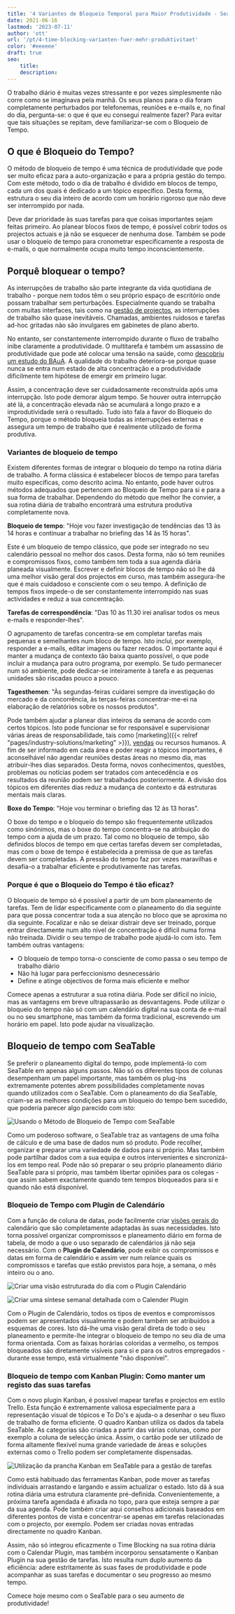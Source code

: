 ```yaml
---
title: '4 Variantes de Bloqueio Temporal para Maior Produtividade - SeaTable'
date: 2021-06-16
lastmod: '2023-07-11'
author: 'ott'
url: '/pt/4-time-blocking-varianten-fuer-mehr-produktivitaet'
color: '#eeeeee'
draft: true
seo:
    title:
    description:
---
```


O trabalho diário é muitas vezes stressante e por vezes simplesmente não corre como se imaginava pela manhã. Os seus planos para o dia foram completamente perturbados por telefonemas, reuniões e e-mails e, no final do dia, pergunta-se: o que é que eu consegui realmente fazer? Para evitar que tais situações se repitam, deve familiarizar-se com o Bloqueio de Tempo.

## O que é Bloqueio do Tempo?

O método de bloqueio de tempo é uma técnica de produtividade que pode ser muito eficaz para a auto-organização e para a própria gestão do tempo. Com este método, todo o dia de trabalho é dividido em blocos de tempo, cada um dos quais é dedicado a um tópico específico. Desta forma, estrutura o seu dia inteiro de acordo com um horário rigoroso que não deve ser interrompido por nada.

Deve dar prioridade às suas tarefas para que coisas importantes sejam feitas primeiro. Ao planear blocos fixos de tempo, é possível cobrir todos os projectos actuais e já não se esquecer de nenhuma dose. Também se pode usar o bloqueio de tempo para cronometrar especificamente a resposta de e-mails, o que normalmente ocupa muito tempo inconscientemente.

## Porquê bloquear o tempo?

As interrupções de trabalho são parte integrante da vida quotidiana de trabalho - porque nem todos têm o seu próprio espaço de escritório onde possam trabalhar sem perturbações. Especialmente quando se trabalha com muitas interfaces, tais como na [gestão de projectos](https://seatable.io/pt/projektmanagement/), as interrupções de trabalho são quase inevitáveis. Chamadas, ambientes ruidosos e tarefas ad-hoc gritadas não são invulgares em gabinetes de plano aberto.

No entanto, ser constantemente interrompido durante o fluxo de trabalho inibe claramente a produtividade. O multitarefa é também um assassino de produtividade que pode até colocar uma tensão na saúde, como [descobriu um estudo do BAuA](https://www.baua.de/DE/Angebote/Publikationen/Praxis/A78.pdf?__blob=publicationFile&v). A qualidade do trabalho deteriora-se porque quase nunca se entra num estado de alta concentração e a produtividade dificilmente tem hipótese de emergir em primeiro lugar.

Assim, a concentração deve ser cuidadosamente reconstruída após uma interrupção. Isto pode demorar algum tempo. Se houver outra interrupção até lá, a concentração elevada não se acumulará a longo prazo e a improdutividade será o resultado. Tudo isto fala a favor do Bloqueio do Tempo, porque o método bloqueia todas as interrupções externas e assegura um tempo de trabalho que é realmente utilizado de forma produtiva.

### Variantes de bloqueio de tempo

Existem diferentes formas de integrar o bloqueio do tempo na rotina diária de trabalho. A forma clássica é estabelecer blocos de tempo para tarefas muito específicas, como descrito acima. No entanto, pode haver outros métodos adequados que pertencem ao Bloqueio de Tempo para si e para a sua forma de trabalhar. Dependendo do método que melhor lhe convier, a sua rotina diária de trabalho encontrará uma estrutura produtiva completamente nova.

**Bloqueio de tempo**: "Hoje vou fazer investigação de tendências das 13 às 14 horas e continuar a trabalhar no briefing das 14 às 15 horas".

Este é um bloqueio de tempo clássico, que pode ser integrado no seu calendário pessoal no melhor dos casos. Desta forma, não só tem reuniões e compromissos fixos, como também tem toda a sua agenda diária planeada visualmente. Escrever e definir blocos de tempo não só lhe dá uma melhor visão geral dos projectos em curso, mas também assegura-lhe que é mais cuidadoso e consciente com o seu tempo. A definição de tempos fixos impede-o de ser constantemente interrompido nas suas actividades e reduz a sua concentração.

**Tarefas de correspondência**: "Das 10 às 11.30 irei analisar todos os meus e-mails e responder-lhes".

O agrupamento de tarefas concentra-se em completar tarefas mais pequenas e semelhantes num bloco de tempo. Isto inclui, por exemplo, responder a e-mails, editar imagens ou fazer recados. O importante aqui é manter a mudança de contexto tão baixa quanto possível, o que pode incluir a mudança para outro programa, por exemplo. Se tudo permanecer num só ambiente, pode dedicar-se inteiramente à tarefa e as pequenas unidades são riscadas pouco a pouco.

**Tagesthemen**: "Às segundas-feiras cuidarei sempre da investigação do mercado e da concorrência, às terças-feiras concentrar-me-ei na elaboração de relatórios sobre os nossos produtos".

Pode também ajudar a planear dias inteiros da semana de acordo com certos tópicos. Isto pode funcionar se for responsável e supervisionar várias áreas de responsabilidade, tais como [marketing]({{< relref "pages/industry-solutions/marketing" >}}), [vendas](https://seatable.io/pt/vertrieb/) ou recursos humanos. A fim de ser informado em cada área e poder reagir a tópicos importantes, é aconselhável não agendar reuniões destas áreas no mesmo dia, mas atribuir-lhes dias separados. Desta forma, novos conhecimentos, questões, problemas ou notícias podem ser tratados com antecedência e os resultados da reunião podem ser trabalhados posteriormente. A divisão dos tópicos em diferentes dias reduz a mudança de contexto e dá estruturas mentais mais claras.

**Boxe do Tempo**: "Hoje vou terminar o briefing das 12 às 13 horas".

O boxe do tempo e o bloqueio do tempo são frequentemente utilizados como sinónimos, mas o boxe do tempo concentra-se na atribuição do tempo com a ajuda de um prazo. Tal como no bloqueio de tempo, são definidos blocos de tempo em que certas tarefas devem ser completadas, mas com o boxe de tempo é estabelecida a premissa de que as tarefas devem ser completadas. A pressão do tempo faz por vezes maravilhas e desafia-o a trabalhar eficiente e produtivamente nas tarefas.

### Porque é que o Bloqueio do Tempo é tão eficaz?

O bloqueio de tempo só é possível a partir de um bom planeamento de tarefas. Tem de lidar especificamente com o planeamento do dia seguinte para que possa concentrar toda a sua atenção no bloco que se aproxima no dia seguinte. Focalizar e não se deixar distrair deve ser treinado, porque entrar directamente num alto nível de concentração é difícil numa forma não treinada. Dividir o seu tempo de trabalho pode ajudá-lo com isto. Tem também outras vantagens:

- O bloqueio de tempo torna-o consciente de como passa o seu tempo de trabalho diário
- Não há lugar para perfeccionismo desnecessário
- Define e atinge objectivos de forma mais eficiente e melhor

Comece apenas a estruturar a sua rotina diária. Pode ser difícil no início, mas as vantagens em breve ultrapassarão as desvantagens. Pode utilizar o bloqueio do tempo não só com um calendário digital na sua conta de e-mail ou no seu smartphone, mas também da forma tradicional, escrevendo um horário em papel. Isto pode ajudar na visualização.

## Bloqueio de tempo com SeaTable

Se preferir o planeamento digital do tempo, pode implementá-lo com SeaTable em apenas alguns passos. Não só os diferentes tipos de colunas desempenham um papel importante, mas também os plug-ins extremamente potentes abrem possibilidades completamente novas quando utilizados com o SeaTable. Com o planeamento do dia SeaTable, criam-se as melhores condições para um bloqueio do tempo bem sucedido, que poderia parecer algo parecido com isto:

![Usando o Método de Bloqueio de Tempo com SeaTable](https://seatable.de/wp-content/uploads/2021/06/Calendar-Basic-View.jpg)

Como um poderoso software, o SeaTable traz as vantagens de uma folha de cálculo e de uma base de dados num só produto. Pode recolher, organizar e preparar uma variedade de dados para si próprio. Mas também pode partilhar dados com a sua equipa e outros intervenientes e sincronizá-los em tempo real. Pode não só preparar o seu próprio planeamento diário SeaTable para si próprio, mas também libertar opiniões para os colegas - que assim sabem exactamente quando tem tempos bloqueados para si e quando não está disponível.

### Bloqueio de Tempo com Plugin de Calendário

Com a função de coluna de datas, pode facilmente criar [visões gerais do](https://seatable.io/pt/docs/handbuch/seatable-nutzen/ansichten/) calendário que são completamente adaptadas às suas necessidades. Isto torna possível organizar compromissos e planeamento diário em forma de tabela, de modo a que o uso separado de calendários já não seja necessário. Com o **Plugin de Calendário**, pode exibir os compromissos e datas em forma de calendário e assim ver num relance quais os compromissos e tarefas que estão previstos para hoje, a semana, o mês inteiro ou o ano.

![Criar uma visão estruturada do dia com o Plugin Calendário](https://seatable.de/wp-content/uploads/2021/06/Daily-View.jpg)

![Criar uma síntese semanal detalhada com o Calender Plugin](https://seatable.de/wp-content/uploads/2021/06/Weekly-View.jpg)

Com o Plugin de Calendário, todos os tipos de eventos e compromissos podem ser apresentados visualmente e podem também ser atribuídos a esquemas de cores. Isto dá-lhe uma visão geral direta de todo o seu planeamento e permite-lhe integrar o bloqueio de tempo no seu dia de uma forma orientada. Com as faixas horárias coloridas a vermelho, os tempos bloqueados são diretamente visíveis para si e para os outros empregados - durante esse tempo, está virtualmente "não disponível".

### Bloqueio de tempo com Kanban Plugin: Como manter um registo das suas tarefas

Com o novo plugin Kanban, é possível mapear tarefas e projectos em estilo Trello. Esta função é extremamente valiosa especialmente para a representação visual de tópicos e To Do's e ajuda-o a desenhar o seu fluxo de trabalho de forma eficiente. O quadro Kanban utiliza os dados da tabela SeaTable. As categorias são criadas a partir das várias colunas, como por exemplo a coluna de selecção única. Assim, o cartão pode ser utilizado de forma altamente flexível numa grande variedade de áreas e soluções externas como o Trello podem ser completamente dispensadas.

![Utilização da prancha Kanban em SeaTable para a gestão de tarefas](https://seatable.de/wp-content/uploads/2021/06/Kanban.jpg)

Como está habituado das ferramentas Kanban, pode mover as tarefas individuais arrastando e largando e assim actualizar o estado. Isto dá à sua rotina diária uma estrutura claramente pré-definida. Convenientemente, a próxima tarefa agendada é afixada no topo, para que esteja sempre a par da sua agenda. Pode também criar aqui conselhos adicionais baseados em diferentes pontos de vista e concentrar-se apenas em tarefas relacionadas com o projecto, por exemplo. Podem ser criadas novas entradas directamente no quadro Kanban.

Assim, não só integrou eficazmente o Time Blocking na sua rotina diária com o Calendar Plugin, mas também incorporou sensatamente o Kanban Plugin na sua gestão de tarefas. Isto resulta num duplo aumento da eficiência: adere estritamente às suas fases de produtividade e pode acompanhar as suas tarefas e documentar o seu progresso ao mesmo tempo.

Comece hoje mesmo com o SeaTable para o seu aumento de produtividade!
